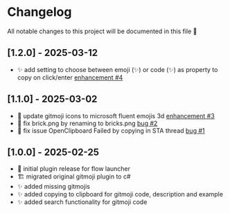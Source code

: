 # Changelog

All notable changes to this project will be documented in this file 🥰

## [1.2.0] - 2025-03-12

- ✨ add setting to choose between emoji (✨) or code (:sparkles:) as property to copy on click/enter [enhancement #4](https://github.com/tho-myr/Flow.Launcher.Plugin.Gitmoji_Plus/issues/4)

## [1.1.0] - 2025-03-02

- 💄 update gitmoji icons to microsoft fluent emojis 3d [enhancement #3](https://github.com/tho-myr/Flow.Launcher.Plugin.Gitmoji_Plus/issues/3)
- 🐛 fix brick.png by renaming to bricks.png [bug #2](https://github.com/tho-myr/Flow.Launcher.Plugin.Gitmoji_Plus/issues/2)
- 🐛 fix issue OpenClipboard Failed by copying in STA thread [bug #1](https://github.com/tho-myr/Flow.Launcher.Plugin.Gitmoji_Plus/issues/1)

## [1.0.0] - 2025-02-25

- 🎉 initial plugin release for flow launcher
- 🏗️ migrated original gitmoji plugin to c#
- ✨ added missing gitmojis
- ✨ added copying to clipboard for gitmoji code, description and example
- ✨ added search functionality for gitmoji code